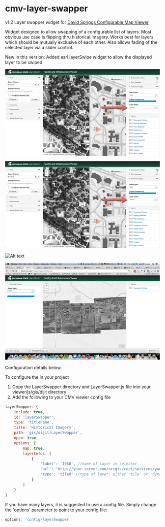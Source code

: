 cmv-layer-swapper
=================

v1.2
Layer swapper widget for [David Spriggs Configurable Map Viewer](https://github.com/DavidSpriggs/ConfigurableViewerJSAPI) 

Widget designed to allow swapping of a configurable list of layers.  Most obvious use case is flipping thru historical imagery.  Works best for layers
which should be mutually exclusive of each other.  Also allows fading of the selected layer via a slider control.

New in this version:
Added esri layerSwipe widget to allow the displayed layer to be swiped


![Alt text](layerswapper-with-swipe-1.png?raw=true "Layer Swapper Screenshot - showing 'scope' swipe")

![Alt text](layerswapper-with-swipe-1.png?raw=true "Layer Swapper Screenshot 2 - showing 'vertical' swipe")

![Alt text](Screenshot-1.png?raw=true "Layer Swapper Screenshot")

![Alt text](Screenshot-2.png?raw=true "Layer Swapper Screenshot 2")

Configuration details below.

To configure the in your project

1. Copy the LayerSwapper directory and LayerSwapper.js file into your viewer/js/gis/dijit directory
2. Add the following to your CMV viewer config file

```javascript
layerSwapper: {
    include: true,
    id: 'layerSwapper',
    type: 'titlePane',
    title: 'Historical Imagery',
    path: 'gis/dijit/LayerSwapper',
    open: true,
    options: {
        map: true,
        layerInfos: [
            {
                'label': '1950', //name of layer in selector
                'url': 'http://your-server.com/arcgis/rest/services/your-service/MapServer', //url to dynamic or tiled service
                'type': 'tiled' //type of layer, either 'tile' or 'dynamic'
            }
        ]
    }
}
```

If you have many layers, it is suggested to use a config file.  Simply change the 'options' parameter to point to your config file:
```javascript
options: 'config/layerSwapper'
```